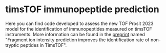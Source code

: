 # timsTOF immunopeptide prediction

Here you can find code developed to assess the new TOF Prosit 2023 model for the identification of immunopeptides measured on timsTOF instruments. More information can be found in the [preprint](https://www.biorxiv.org/content/10.1101/2023.07.17.549401v1) named "Fragment ion intensity prediction improves the identification rate of non-tryptic peptides in TimsTOF".